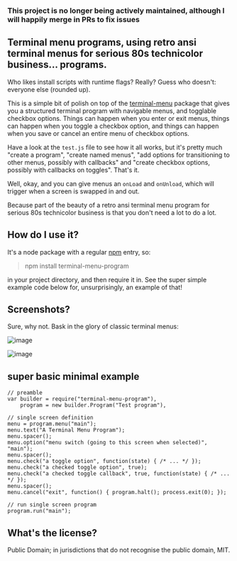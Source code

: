 ### This project is no longer being actively maintained, although I will happily merge in PRs to fix issues

Terminal menu programs, using retro ansi terminal menus for serious 80s technicolor business... programs.
---

Who likes install scripts with runtime flags? Really? Guess who doesn't: everyone else (rounded up).

This is a simple bit of polish on top of the [terminal-menu](https://www.npmjs.org/package/terminal-menu) package that gives you a structured terminal program with navigable menus, and togglable checkbox options. Things can happen when you enter or exit menus, things can happen when you toggle a checkbox option, and things can happen when you save or cancel an entire menu of checkbox options.

Have a look at the `test.js` file to see how it all works, but it's pretty much "create a program", "create named menus", "add options for transitioning to other menus, possibly with callbacks" and "create checkbox options, possibly with callbacks on toggles". That's it.

Well, okay, and you can give menus an `onLoad` and `onUnload`, which will trigger when a screen is swapped in and out.

Because part of the beauty of a retro ansi terminal menu program for serious 80s technicolor business is that you don't need a lot to do a lot.

How do I use it?
---

It's a node package with a regular [npm](https://www.npmjs.org/package/terminal-menu-program) entry, so:

> npm install terminal-menu-program

in your project directory, and then require it in. See the super simple example code below for, unsurprisingly, an example of that!

Screenshots?
---
Sure, why not. Bask in the glory of classic terminal menus:

![image](https://cloud.githubusercontent.com/assets/177243/4414059/0e4e9a00-4510-11e4-924e-59db1c523557.png)

![image](https://cloud.githubusercontent.com/assets/177243/4414078/6337fade-4510-11e4-811d-a6555dccacd8.png)

super basic minimal example
---

```
// preamble
var builder = require("terminal-menu-program"),
    program = new builder.Program("Test program"),

// single screen definition
menu = program.menu("main");
menu.text("A Terminal Menu Program");
menu.spacer();
menu.option("menu switch (going to this screen when selected)", "main");
menu.spacer();
menu.check("a toggle option", function(state) { /* ... */ });
menu.check("a checked toggle option", true);
menu.check("a checked toggle callback", true, function(state) { /* ... */ });
menu.spacer();
menu.cancel("exit", function() { program.halt(); process.exit(0); });

// run single screen program
program.run("main");
```

What's the license?
---

Public Domain; in jurisdictions that do not recognise the public domain, MIT.
